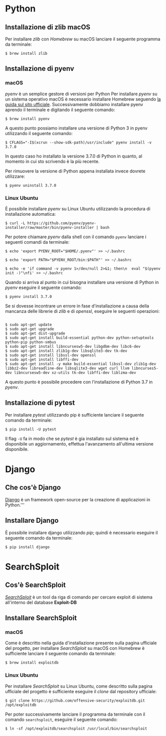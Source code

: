 # Python

## Installazione di zlib macOS

Per installare _zlib_ con _Homebrew_ su macOS lanciare il seguente programma da terminale:

`$ brew install zlib`


## Installazione di pyenv

### macOS

_pyenv_ è un semplice gestore di versioni per Python
Per installare _pyenv_ su un sistema operativo macOS è necessario installare Homebrew seguendo [la guida sul sito ufficiale](https://docs.brew.sh/Installation).
Successivamente dobbiamo installare pyenv aprendo il terminale e digitando il seguente comando:

`$ brew install pyenv`

A questo punto possiamo installare una versione di Python 3 in pyenv utilizzando il seguente comando:

`$ CFLAGS="-I$(xcrun --show-sdk-path)/usr/include" pyenv install -v 3.7.0`

In questo caso ho installato la versione 3.7.0 di Python in quanto, al momento in cui sto scrivendo è la più recente.

Per rimuovere la versione di Python appena installata invece dovrete utilizzare:

`$ pyenv uninstall 3.7.0`

### Linux Ubuntu

È possibile installare _pyenv_ su Linux Ubuntu utilizzando la procedura di installazione automatica:

`$ curl -L https://github.com/pyenv/pyenv-installer/raw/master/bin/pyenv-installer | bash`

Per potere chiamare _pyenv_ dalla shell con il comando `pyenv` lanciare i seguenti comandi da terminale:

`$ echo 'export PYENV_ROOT="$HOME/.pyenv"' >> ~/.bashrc`

`$ echo 'export PATH="$PYENV_ROOT/bin:$PATH"' >> ~/.bashrc`

`$ echo -e 'if command -v pyenv 1>/dev/null 2>&1; then\n  eval "$(pyenv init -)"\nfi' >> ~/.bashrc`

Quando si arriva al punto in cui bisogna installare una versione di Python in _pyenv_ eseguire il seguente comando:

`$ pyenv install 3.7.0`

Se si dovesse incontrare un errore in fase d'installazione a causa della mancanza delle librerie di _zlib_ e di _openssl_, eseguire le seguenti operazioni:

```

$ sudo apt-get update
$ sudo apt-get upgrade
$ sudo apt-get dist-upgrade
$ sudo apt-get install build-essential python-dev python-setuptools python-pip python-smbus
$ sudo apt-get install libncursesw5-dev libgdbm-dev libc6-dev
$ sudo apt-get install zlib1g-dev libsqlite3-dev tk-dev
$ sudo apt-get install libssl-dev openssl
$ sudo apt-get install libffi-dev
$ sudo apt-get install -y make build-essential libssl-dev zlib1g-dev libbz2-dev libreadline-dev libsqlite3-dev wget curl llvm libncurses5-dev libncursesw5-dev xz-utils tk-dev libffi-dev liblzma-dev

```

A questo punto è possibile procedere con l'installazione di Python 3.7 in _pyenv_.


## Installazione di pytest

Per installare _pytest_ utilizzando pip è sufficiente lanciare il seguente comando da terminale:

`$ pip install -U pytest`

Il flag `-U` fa in modo che se _pytest_ è gia installato sul sistema ed è disponibile un aggiornamento, effettua l'avanzamento all'ultima versione disponibile.


# Django

## Che cos'è Django

[Django](https://www.djangoproject.com/) è un framework open-source per la creazione di applicazioni in Python.'''


## Installare Django

È possibile installare django utilizzando _pip_; quindi è necessario eseguire il seguente comando da terminale:

`$ pip install django`



# SearchSploit

## Cos'è SearchSploit

[_SearchSploit_](https://www.exploit-db.com/) è un tool da riga di comando per cercare exploit di sistema all'interno del database **Exploit-DB**

## Installare SearchSploit

### macOS

Come è descritto nella guida d'installazione presente sulla pagina ufficiale del progetto, per installare _SearchSploit_ su macOS con Homebrew è sufficiente lanciare il seguente comando da terminale:

`$ brew install exploitdb`


### Linux Ubuntu

Per installare _SearchSploit_ su Linux Ubuntu, come descritto sulla pagina ufficiale del progetto è sufficiente eseguire il _clone_ dal repository ufficiale:

`$ git clone https://github.com/offensive-security/exploitdb.git /opt/exploitdb`

Per poter successivamente lanciare il programma da terminale con il comando `searchsploit`, eseguire il seguente comando:

`$ ln -sf /opt/exploitdb/searchsploit /usr/local/bin/searchsploit`

